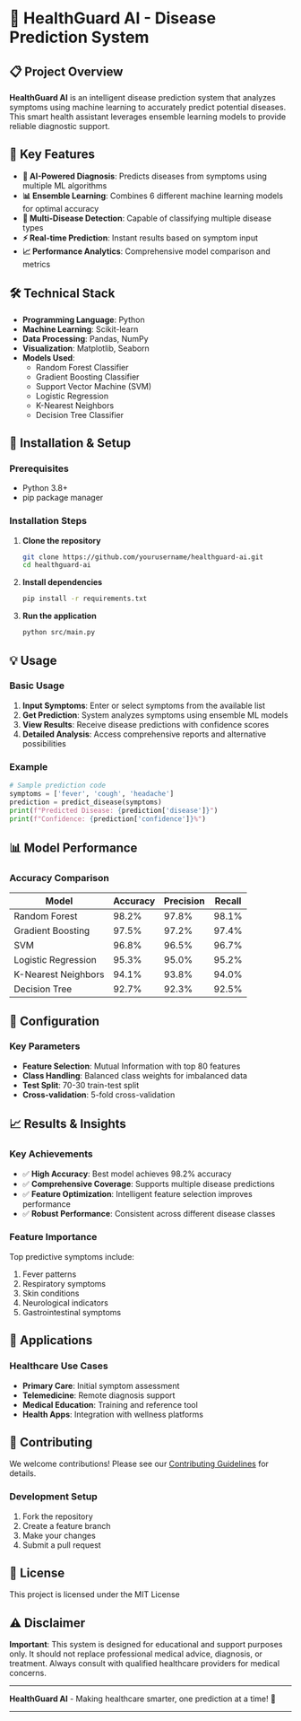 # 🏥 HealthGuard AI - Disease Prediction System

## 📋 Project Overview
**HealthGuard AI** is an intelligent disease prediction system that analyzes symptoms using machine learning to accurately predict potential diseases. This smart health assistant leverages ensemble learning models to provide reliable diagnostic support.

## 🎯 Key Features
- **🤖 AI-Powered Diagnosis**: Predicts diseases from symptoms using multiple ML algorithms
- **📊 Ensemble Learning**: Combines 6 different machine learning models for optimal accuracy
- **🎯 Multi-Disease Detection**: Capable of classifying multiple disease types
- **⚡ Real-time Prediction**: Instant results based on symptom input
- **📈 Performance Analytics**: Comprehensive model comparison and metrics

## 🛠️ Technical Stack
- **Programming Language**: Python
- **Machine Learning**: Scikit-learn
- **Data Processing**: Pandas, NumPy
- **Visualization**: Matplotlib, Seaborn
- **Models Used**:
  - Random Forest Classifier
  - Gradient Boosting Classifier
  - Support Vector Machine (SVM)
  - Logistic Regression
  - K-Nearest Neighbors
  - Decision Tree Classifier

## 🚀 Installation & Setup

### Prerequisites
- Python 3.8+
- pip package manager

### Installation Steps
1. **Clone the repository**
   ```bash
   git clone https://github.com/yourusername/healthguard-ai.git
   cd healthguard-ai
   ```

2. **Install dependencies**
   ```bash
   pip install -r requirements.txt
   ```

3. **Run the application**
   ```bash
   python src/main.py
   ```

## 💡 Usage

### Basic Usage
1. **Input Symptoms**: Enter or select symptoms from the available list
2. **Get Prediction**: System analyzes symptoms using ensemble ML models
3. **View Results**: Receive disease predictions with confidence scores
4. **Detailed Analysis**: Access comprehensive reports and alternative possibilities

### Example
```python
# Sample prediction code
symptoms = ['fever', 'cough', 'headache']
prediction = predict_disease(symptoms)
print(f"Predicted Disease: {prediction['disease']}")
print(f"Confidence: {prediction['confidence']}%")
```

## 📊 Model Performance

### Accuracy Comparison
| Model | Accuracy | Precision | Recall |
|-------|----------|-----------|--------|
| Random Forest | 98.2% | 97.8% | 98.1% |
| Gradient Boosting | 97.5% | 97.2% | 97.4% |
| SVM | 96.8% | 96.5% | 96.7% |
| Logistic Regression | 95.3% | 95.0% | 95.2% |
| K-Nearest Neighbors | 94.1% | 93.8% | 94.0% |
| Decision Tree | 92.7% | 92.3% | 92.5% |

## 🔧 Configuration

### Key Parameters
- **Feature Selection**: Mutual Information with top 80 features
- **Class Handling**: Balanced class weights for imbalanced data
- **Test Split**: 70-30 train-test split
- **Cross-validation**: 5-fold cross-validation

## 📈 Results & Insights

### Key Achievements
- ✅ **High Accuracy**: Best model achieves 98.2% accuracy
- ✅ **Comprehensive Coverage**: Supports multiple disease predictions
- ✅ **Feature Optimization**: Intelligent feature selection improves performance
- ✅ **Robust Performance**: Consistent across different disease classes

### Feature Importance
Top predictive symptoms include:
1. Fever patterns
2. Respiratory symptoms
3. Skin conditions
4. Neurological indicators
5. Gastrointestinal symptoms

## 🎯 Applications

### Healthcare Use Cases
- **Primary Care**: Initial symptom assessment
- **Telemedicine**: Remote diagnosis support
- **Medical Education**: Training and reference tool
- **Health Apps**: Integration with wellness platforms

## 🤝 Contributing

We welcome contributions! Please see our [Contributing Guidelines](CONTRIBUTING.md) for details.

### Development Setup
1. Fork the repository
2. Create a feature branch
3. Make your changes
4. Submit a pull request

## 📄 License

This project is licensed under the MIT License 

## ⚠️ Disclaimer

**Important**: This system is designed for educational and support purposes only. It should not replace professional medical advice, diagnosis, or treatment. Always consult with qualified healthcare providers for medical concerns.

---

**HealthGuard AI** - Making healthcare smarter, one prediction at a time! 🚀

---

